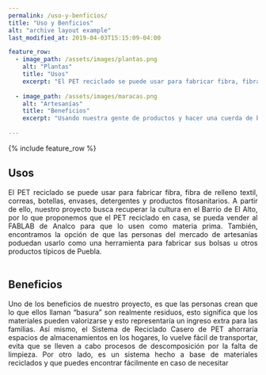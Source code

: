 ```yaml
---
permalink: /uso-y-benficios/
title: "Uso y Benficios"
alt: "archive layout example"
last_modified_at: 2019-04-03T15:15:09-04:00

feature_row:
  - image_path: /assets/images/plantas.png
    alt: "Plantas"
    title: "Usos"
    excerpt: "El PET reciclado se puede usar para fabricar fibra, fibra de relleno textil, correas, botellas, envases,detergentes y productos fitosanitarios."
   
  - image_path: /assets/images/maracas.png
    alt: "Artesanías"
    title: "Beneficios"
    excerpt: "Usando nuestra gente de productos y hacer una cuerda de botellas y usarla para artesanías y otros usos."
           
---
```


{% include feature_row %}



## Usos
<div style="text-align: justify;">
El PET reciclado se puede usar para fabricar fibra, fibra de relleno textil, correas, botellas, envases,
detergentes y productos fitosanitarios.
A partir de ello, nuestro proyecto busca recuperar la cultura en el Barrio de El Alto, por lo
que proponemos que el PET reciclado en casa, se pueda vender al FABLAB de Analco para que lo
usen como materia prima.
También, encontramos la opción de que las personas del mercado de artesanías poduedan
usarlo como una herramienta para fabricar sus bolsas u otros productos típicos de Puebla.
</div>
<br>


## Beneficios
<div style="text-align: justify;">
Uno de los beneficios de nuestro proyecto, es que las personas crean que lo que ellos llaman
“basura” son realmente residuos, esto significa que los materiales pueden valorizarse y esto
representaría un ingreso extra para las familias.
Así mismo, el Sistema de Reciclado Casero de PET ahorraría espacios de almacenamientos
en los hogares, lo vuelve fácil de transportar, evita que se lleven a cabo procesos de
descomposición por la falta de limpieza.
Por otro lado, es un sistema hecho a base de materiales reciclados y que puedes encontrar
fácilmente en caso de necesitar
</div>